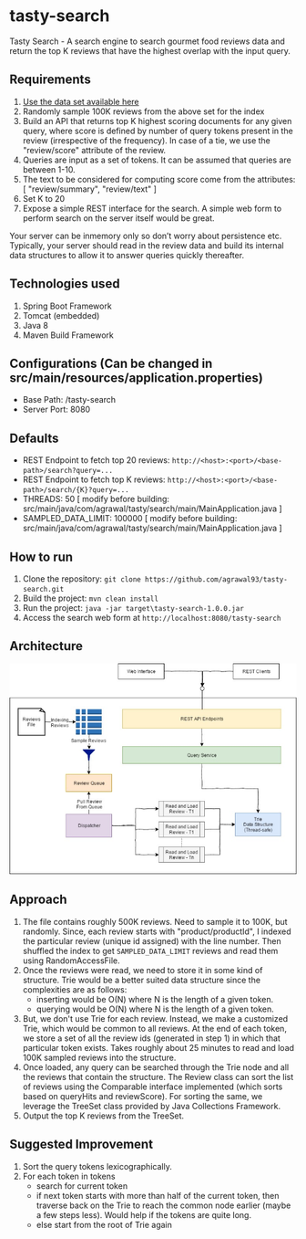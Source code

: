 # tasty-search
Tasty Search - A search engine to search gourmet food reviews data and return the top K reviews that have the highest overlap with the input query.

## Requirements
1. [Use the data set available here](http://snap.stanford.edu/data/web-FineFoods.html)
2. Randomly sample 100K reviews from the above set for the index
3. Build an API that returns top K highest scoring documents for any given query, where score is defined by number of query tokens present in the review (irrespective of the frequency). In case of a tie, we use the "review/score" attribute of the review.
4. Queries are input as a set of tokens. It can be assumed that queries are between 1-10.
5. The text to be considered for computing score come from the attributes: [ "review/summary", "review/text" ]
6. Set K to 20
7. Expose a simple REST interface for the search. A simple web form to perform search on the server itself would be great.

Your server can be inmemory only so don’t worry about persistence etc. Typically, your server should read in the
review data and build its internal data structures to allow it to answer queries quickly thereafter.

## Technologies used
1. Spring Boot Framework
2. Tomcat (embedded)
3. Java 8
4. Maven Build Framework

## Configurations (Can be changed in src/main/resources/application.properties)
- Base Path: /tasty-search
- Server Port: 8080

## Defaults
- REST Endpoint to fetch top 20 reviews: `` http://<host>:<port>/<base-path>/search?query=... ``
- REST Endpoint to fetch top K reviews: `` http://<host>:<port>/<base-path>/search/{K}?query=... ``
- THREADS: 50 [ modify before building: src/main/java/com/agrawal/tasty/search/main/MainApplication.java ]
- SAMPLED_DATA_LIMIT: 100000 [ modify before building: src/main/java/com/agrawal/tasty/search/main/MainApplication.java ]

## How to run
1. Clone the repository: `` git clone https://github.com/agrawal93/tasty-search.git ``
2. Build the project: `` mvn clean install ``
3. Run the project: `` java -jar target\tasty-search-1.0.0.jar ``
4. Access the search web form at `` http://localhost:8080/tasty-search ``

## Architecture
![Tasty Search](Tasty%20Search.jpg)

## Approach
1. The file contains roughly 500K reviews. Need to sample it to 100K, but randomly. Since, each review starts with "product/productId", I indexed the particular review (unique id assigned) with the line number. Then shuffled the index to get `SAMPLED_DATA_LIMIT` reviews and read them using RandomAccessFile.
2. Once the reviews were read, we need to store it in some kind of structure. Trie would be a better suited data structure since the complexities are as follows:
   - inserting would be O(N) where N is the length of a given token.
   - querying would be O(N) where N is the length of a given token.
3. But, we don't use Trie for each review. Instead, we make a customized Trie, which would be common to all reviews. At the end of each token, we store a set of all the review ids (generated in step 1) in which that particular token exists. Takes roughly about 25 minutes to read and load 100K sampled reviews into the structure.
4. Once loaded, any query can be searched through the Trie node and all the reviews that contain the structure. The Review class can sort the list of reviews using the Comparable interface implemented (which sorts based on queryHits and reviewScore). For sorting the same, we leverage the TreeSet class provided by Java Collections Framework.
5. Output the top K reviews from the TreeSet.

## Suggested Improvement
1. Sort the query tokens lexicographically.
2. For each token in tokens
   - search for current token
   - if next token starts with more than half of the current token, then traverse back on the Trie to reach the common node earlier (maybe a few steps less). Would help if the tokens are quite long.
   - else start from the root of Trie again
